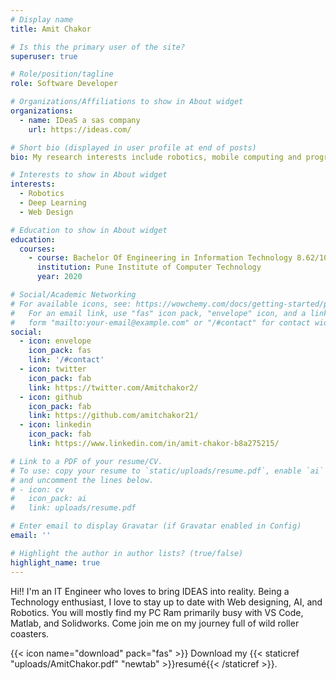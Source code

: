 ```yaml
---
# Display name
title: Amit Chakor

# Is this the primary user of the site?
superuser: true

# Role/position/tagline
role: Software Developer

# Organizations/Affiliations to show in About widget
organizations:
  - name: IDeaS a sas company
    url: https://ideas.com/

# Short bio (displayed in user profile at end of posts)
bio: My research interests include robotics, mobile computing and programmable matter.

# Interests to show in About widget
interests:
  - Robotics
  - Deep Learning
  - Web Design

# Education to show in About widget
education:
  courses:
    - course: Bachelor Of Engineering in Information Technology 8.62/10
      institution: Pune Institute of Computer Technology
      year: 2020

# Social/Academic Networking
# For available icons, see: https://wowchemy.com/docs/getting-started/page-builder/#icons
#   For an email link, use "fas" icon pack, "envelope" icon, and a link in the
#   form "mailto:your-email@example.com" or "/#contact" for contact widget.
social:
  - icon: envelope
    icon_pack: fas
    link: '/#contact'
  - icon: twitter
    icon_pack: fab
    link: https://twitter.com/Amitchakor2/
  - icon: github
    icon_pack: fab
    link: https://github.com/amitchakor21/
  - icon: linkedin
    icon_pack: fab
    link: https://www.linkedin.com/in/amit-chakor-b8a275215/

# Link to a PDF of your resume/CV.
# To use: copy your resume to `static/uploads/resume.pdf`, enable `ai` icons in `params.toml`,
# and uncomment the lines below.
# - icon: cv
#   icon_pack: ai
#   link: uploads/resume.pdf

# Enter email to display Gravatar (if Gravatar enabled in Config)
email: ''

# Highlight the author in author lists? (true/false)
highlight_name: true
--- 
```


Hi!! I'm an IT Engineer who loves to bring IDEAS into reality. Being a Technology enthusiast, I love to stay up to date with Web designing, AI, and Robotics. You will mostly find my PC Ram primarily busy with VS Code, Matlab, and Solidworks. Come join me on my journey full of wild roller coasters.

{{< icon name="download" pack="fas" >}} Download my {{< staticref "uploads/AmitChakor.pdf" "newtab" >}}resumé{{< /staticref >}}.
